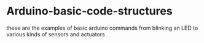 # Arduino-basic-code-structures
these are the examples of basic arduino commands from blinking an LED to various kinds of sensors and actuators
